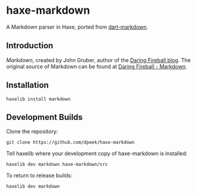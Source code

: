 
haxe-markdown
=============
A Markdown parser in Haxe, ported from [dart-markdown](https://github.com/dpeek/dart-markdown).

Introduction
------------

_Markdown_, created by John Gruber, author of the [Daring Fireball blog](http://daringfireball.net). The original source of Markdown can be found at [Daring Fireball - Markdown](http://daringfireball.net/projects/markdown).

Installation
------------

    haxelib install markdown

Development Builds
------------------

Clone the repository:

    git clone https://github.com/dpeek/haxe-markdown

Tell haxelib where your development copy of haxe-markdown is installed:

    haxelib dev markdown haxe-markdown/src

To return to release builds:

    haxelib dev markdown
